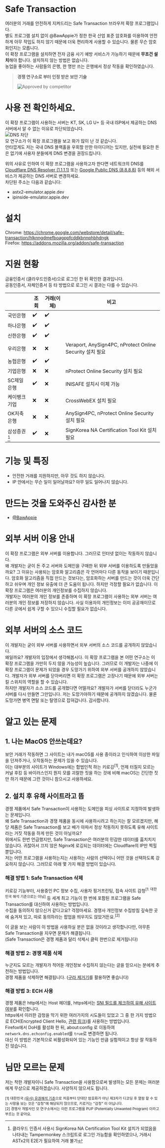 # Safe Transaction

여러분의 거래를 안전하게 지켜드리는 Safe Transaction 브라우저 확장 프로그램입니다.  
별도 프로그램 설치 없이 @BawAppie가 정한 한국 산업 표준 암호화를 이용하여 안전하게 아무 작업도 하지 않기 때문에 더욱 편리하게 사용할 수 있습니다. 물론 무슨 암호화인지는 모릅니다.  
이 확장 프로그램을 설치하면 전자 금융 사기 예방 서비스가 가능하기 때문에 **무조건 설치**해야 합니다. 설치하지 않는 방법은 없습니다.  
농업을 좋아하는 사람들의 은행, 한 명만 쓰는 은행에서 정상 작동을 확인하였습니다.

> **경쟁 연구소로 부터 인정 받은 보안 기술**
> 
> ![Approved by competitor](https://user-images.githubusercontent.com/27724108/221333588-dcbc68ab-b003-45e4-a049-d459187b8bc2.png)

# 사용 전 확인하세요.
이 확장 프로그램이 사용하는 서버는 KT, SK, LG U+ 등 국내 ISP에서 제공하는 DNS 서버에서 알 수 없는 이유로 차단되었습니다.  
![DNS 차단](https://github.com/Baw-Appie/SafeTransaction/assets/15670271/fce775d6-575d-4cb0-8df0-9f7fa1160f75)  
모 연구소가 이 확장 프로그램을 보고 화가 많이 난 것 같습니다.  
안타깝게도 저는 국내 DNS 블랙홀을 우회할 만한 아이디어는 있지만, 실천에 필요한 돈은 없기에 사용자 분들에게 DNS 변경을 권장드립니다.

위의 사유로 인하여 이 확장 프로그램을 사용하고자 한다면 네트워크의 DNS를 [Cloudflare DNS Resolver (1.1.1.1)](https://1.1.1.1) 또는 [Google Public DNS (8.8.8.8)](https://dns.google/) 등의 해외 서비스가 제공하는 DNS 서버로 변경하세요.  
차단된 주소는 다음과 같습니다:
 - astx2-emulator.appie.dev
 - ipinside-emulator.appie.dev

# 설치

Chrome: https://chrome.google.com/webstore/detail/safe-transaction/hlknngdmefboagppfcddkbnnphbhdngk  
Firefox: https://addons.mozilla.org/addon/safe-transaction

# 지원 현황
금융인증서 (클라우드인증서)으로 로그인 한 뒤 확인한 결과입니다.  
공동인증서, 자체인증서 등 타 방법으로 로그인 시 결과는 다를 수 있습니다.

|         | 조회 | 거래(이체) | 비고                                                   |
| ------- | -- | ------ | ---------------------------------------------------- |
| 국민은행    | ✔️ | ✔️     |                                                      |
| 하나은행    | ✔️ | ✔️     |                                                      |
| 신한은행    | ✔️ | ✔️     |                                                      |
| 우리은행    | ❌  | ❌      | Veraport, AnySign4PC, nProtect Online Security 설치 필요 |
| 농협은행    | ✔️ | ✔️     |                                                      |
| 기업은행    | ❌  | ❌      | nProtect Online Security 설치 필요                       |
| SC제일은행  | ✔️ | ❌      | INISAFE 설치시 이체 가능                                    |
| 케이뱅크 기업 | ❌  | ❌      | CrossWebEX 설치 필요                                     |
| OK저축은행  | ❌  | ❌      | AnySign4PC, nProtect Online Security 설치 필요           |
| 삼성증권[^삼성증권]    | ✔️ | ❌      | SignKorea NA Certification Tool Kit 설치 필요            |
[^삼성증권]: 클라우드 인증서 사용시 SignKorea NA Certification Tool Kit 설치가 되었음을 나타내는 Tampermonkey 스크립트로 로그인 가능함을 확인하였으나, 거래시 ASTx2의 E2E가 필요하여 거래 불가

# 기능 및 특징

 - 안전한 거래를 지원하지만, 아무 것도 하지 않습니다.
 - IP 안에서는 무슨 일이 일어날까요? 아무 일도 일어나지 않습니다.


# 만드는 것을 도와주신 감사한 분

 - [@BawAppie](https://twitter.com/BawAppie)


# 외부 서버 이용 안내

이 확장 프로그램은 외부 서버를 이용합니다. 그러므로 인터넷 없이는 작동하지 않습니다.  
왜 개발자는 굳이 돈 주고 서버와 도메인을 구매한 뒤 외부 서버를 이용하도록 만들었을까요? 그 이유는 사용되는 암호화 알고리즘은 각 언어마다 다른 동작을 보이기 때문입니다. 암호화 알고리즘을 직접 만드는 것보다는, 암호화하는 서버를 만드는 것이 더욱 간단하고 쉬우며 개인 정보 유출에 더 큰 도움이 됩니다. 하지만 걱정할 필요가 없습니다. 이 확장 프로그램은 여러분의 개인정보를 수집하지 않습니다.  
개발자는 여러분의 개인 정보를 존중하며 이 확장 프로그램이 사용하는 외부 서버는 여러분의 개인 정보를 저장하지 않습니다. 사실 이용자의 개인정보는 이미 공공재이므로 다른 곳에서 쉽게 구할 수 있으니 수집할 필요가 없습니다.


# 외부 서버의 소스 코드

이 개발자는 굳이 외부 서버를 사용하면서 외부 서버의 소스 코드를 공개하지 않았습니다.  
왜일까요? 개발자의 입장에서 생각해봅시다. 이 확장 프로그램을 본 어떤 연구소는 이 확장 프로그램을 가만히 두지 않을 가능성이 높습니다. 그러므로 이 개발자는 나중에 이 확장 프로그램이 문제가 되었을 경우 도망가기 위하여 외부 서버를 공개하지 않았습니다. 개발자가 외부 서버를 닫아버리면 이 확장 프로그램은 고장나기 때문에 외부 서버는 킬 스위치의 역할을 할 수 있습니다.  
하지만 개발자가 소스 코드를 공개했다면 어떨까요? 개발자가 서버를 닫더라도 누군가 서버를 다시 만들면 그만입니다. 저는 도망가야하기 때문에 공개하지 않겠습니다. 물론 도망가면 병역 면탈 또는 탈영으로 잡혀갑니다. 감사합니다.


# 알고 있는 문제

## 1. 나는 MacOS 안쓰는데요?
보안 거래가 작동하면 그 사이트는 내가 macOS를 사용 중이라고 인식하여 이상한 파일을 던져주거나, 오작동하는 문제가 있을 수 있습니다.  
이는 대부분의 사이트가 Windows에는 합법인척 하는 키로깅<sup>[1]</sup>, 언제 터질지 모르는 커널 후킹 등 바이러스인지 뭔지 모를 괴랄한 짓을 하는 것에 비해 macOS는 간단한 짓만 하기 때문에 그런 것이니 참으시고 사용하세요.  

## 2. 설치 후 유해 사이트라고 뜸
경쟁 제품에서 Safe Transaction이 사용하는 도메인을 피싱 사이트로 지정하여 발생하는 문제입니다.  
왜 Safe Transaction과 경쟁 제품을 동시에 사용하시려고 하는지는 잘 모르겠지만, 해당 제품은 Safe Transaction를 보고 배가 아파서 정상 작동하지 못하도록 유해 사이트라는 거짓 작동을 하게 만든 것이 아닐까요?  
위에서도 한번 언급했지만, Safe Transaction은 여러분의 민감한 데이터를 훔치치지 않습니다. 귀찮아서 끄지 않은 Nginx에 로깅되는 데이터에는 Cloudflare의 IP만 찍힐 뿐입니다.  
저는 어떤 프로그램을 사용하는지는 사용하는 사람의 선택이니 어떤 것을 선택하도록 강요하지 않습니다. 그러므로 아래 몇 가지 해결 방법이 있습니다.  

### 해결 방법 1: Safe Transaction 삭제
키로깅 기능부터, 사용중인 PC 정보 수집, 사용자 핑거프린팅, 접속 사이트 감청<sup>[1: 대한민국 해석 기준으로는 아님]</sup> 등 세계 최고 기능이 한 번에 포함된 프로그램을 Safe Transaction를 대신하여 사용하는 방법입니다.  
수집을 동의하지 않으신거 같다고요? 걱정마세요. 경쟁사 개인정보 수집방침 깊숙한 곳에 숨겨져 있고, 따로 동의하라는 팝업을 띄우지도 않았거든요.<sup>[2]</sup>  

이 글을 보는 사람이 이 방법을 사용하실 분은 없을 것이라고 생각합니다만, 아무튼 Safe Transaction을 지우면 문제가 해결됩니다.  
(Safe Transaction은 경쟁 제품과 달리 삭제시 클릭 한번으로 제거됩니다)

### 해결 방법 2: 경쟁 제품 삭제
누군지도 모르는 개발자가 적어둔 개인정보 수집하지 않는다는 글을 믿으시는 분에게 추천하는 방법입니다.  
경쟁 제품을 삭제하면 해결됩니다. ([구라 제거기](https://teus.me/862?category=836336)를 활용하면 좋습니다)  

### 해결 방법 3: ECH 사용
경쟁 제품은 http에서는 Host 헤더를, https에서는 [SNI 필드를 체크하여 유해 사이트 여부](https://brunch.co.kr/@searphiel9/46)를 확인합니다.   
https에서 이러한 감청을 막기 위한 여러가지의 시도들이 있었고 그 중 한 가지 방법으로 ECH(Encrypted Client Hello, [관련 링크](https://blog.cloudflare.com/encrypted-client-hello/))를 사용하는 방법입니다.  
Firefox에서 DoH를 활성화 한 뒤, about:config 로 이동하여 ```network.dns.echconfig.enabled```를 ```true```로 변경하면 됩니다.  
대신 이 방법은 기본적으로 비활성화되어 있는 기능인 만큼 실험적이고 항상 잘 작동하진 않습니다.  

# 님만 모르는 문제

저는 착한 개발자이니 Safe Transaction을 사용함으로써 발생하는 모든 문제는 여러분에게 무상으로 제공하겠습니다. 사양하지 않으셔도 됩니다.  

<sub>[1] 대한민국 <a href="https://twitter.com/actualpolicy_kr/status/1095918718436048898">(유사) 유권해석 기준</a>으로 처음부터 단대단 암호화가 아닌 제3자가 디코딩 후 열람 할 수 있는 사항을 보는 것은 "감청"에 해당되지 않으므로, 키로거는 "감청" 이 아닙니다.</sub><br>
<sub>[2] 경쟁사 개발사인 모 연구소에서는 이런 프로그램을 PUP (Potentially Unwanted Program) 이라고 부르는 것 같아요.</sub>
